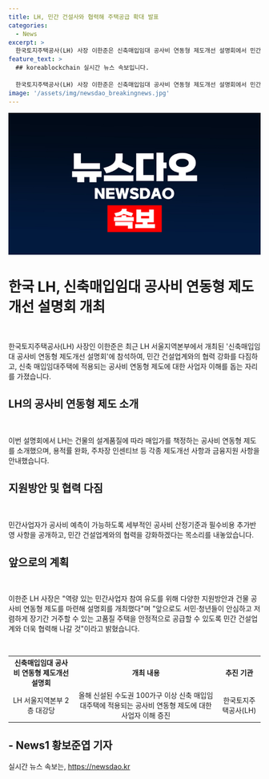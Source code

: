 ```yaml
---
title: LH, 민간 건설사와 협력해 주택공급 확대 발표
categories:
  - News
excerpt: >
  한국토지주택공사(LH) 사장 이한준은 신축매입임대 공사비 연동형 제도개선 설명회에서 민간 건설업계와의 협력 강화를 강조하며, 수도권 100가구 이상 신축 매입임대주택에 적용되는 공사비 연동형 제도에 대한 이해를 돕기 위한 행사에 참석했다. LH는 공사비 연동형 제도를 소개하고, 지원방안 및 금융지원 사항을 안내했으며, 민간사업자가 공사비 예측이 가능하도록 세부적인 공사비 산정기준과 필수비용은 추가반영 사항을 공개하였다. 사장은 앞으로도 안정적으로 고품질 주택을 공급하기 위해 건설업계와 협력해 나갈 것이라고 밝혔다.
feature_text: >
  ## koreablockchain 실시간 뉴스 속보입니다.

  한국토지주택공사(LH) 사장 이한준은 신축매입임대 공사비 연동형 제도개선 설명회에서 민간 건설업계와의 협력 강화를 강조하며, 수도권 100가구 이상 신축 매입임대주택에 적용되는 공사비 연동형 제도에 대한 이해를 돕기 위한 행사에 참석했다. LH는 공사비 연동형 제도를 소개하고, 지원방안 및 금융지원 사항을 안내했으며, 민간사업자가 공사비 예측이 가능하도록 세부적인 공사비 산정기준과 필수비용은 추가반영 사항을 공개하였다. 사장은 앞으로도 안정적으로 고품질 주택을 공급하기 위해 건설업계와 협력해 나갈 것이라고 밝혔다.
image: '/assets/img/newsdao_breakingnews.jpg'
---
```


<p><img src="/assets/img/newsdao_breakingnews.jpg" alt="koreablockchain 속보" /></p>

<h1>한국 LH, 신축매입임대 공사비 연동형 제도개선 설명회 개최</h1>

<p data-ke-size="size16">&nbsp;</p>

<p>한국토지주택공사(LH) 사장인 이한준은 최근 LH 서울지역본부에서 개최된 '신축매입임대 공사비 연동형 제도개선 설명회'에 참석하여, 민간 건설업계와의 협력 강화를 다짐하고, 신축 매입임대주택에 적용되는 공사비 연동형 제도에 대한 사업자 이해를 돕는 자리를 가졌습니다.</p>

<h2 data-ke-size="size26">LH의 공사비 연동형 제도 소개</h2>

<p data-ke-size="size16">&nbsp;</p>

<p>이번 설명회에서 LH는 건물의 설계품질에 따라 매입가를 책정하는 공사비 연동형 제도를 소개했으며, 용적률 완화, 주차장 인센티브 등 각종 제도개선 사항과 금융지원 사항을 안내했습니다.</p>

<h2 data-ke-size="size26">지원방안 및 협력 다짐</h2>

<p data-ke-size="size16">&nbsp;</p>

<p>민간사업자가 공사비 예측이 가능하도록 세부적인 공사비 산정기준과 필수비용 추가반영 사항을 공개하고, 민간 건설업계와의 협력을 강화하겠다는 목소리를 내놓았습니다.</p>

<h2 data-ke-size="size26">앞으로의 계획</h2>

<p data-ke-size="size16">&nbsp;</p>

<p>이한준 LH 사장은 "역량 있는 민간사업자 참여 유도를 위해 다양한 지원방안과 건물 공사비 연동형 제도를 마련해 설명회를 개최했다"며 "앞으로도 서민·청년들이 안심하고 저렴하게 장기간 거주할 수 있는 고품질 주택을 안정적으로 공급할 수 있도록 민간 건설업계와 더욱 협력해 나갈 것"이라고 밝혔습니다.</p>

<p data-ke-size="size16">&nbsp;</p>

<table>
    <tbody>
        <tr>
            <td style="text-align: center; height: 17px;"><b>신축매입임대 공사비 연동형 제도개선 설명회</b></td>
        <td style="text-align: center; height: 17px;"><b>개최 내용</b></td>
        <td style="text-align: center; height: 17px;"><b>추진 기관</b></td>
    </tr>
    <tr>
        <td style="text-align: center;">LH 서울지역본부 2층 대강당</td>
        <td style="text-align: center;">올해 신설된 수도권 100가구 이상 신축 매입임대주택에 적용되는 공사비 연동형 제도에 대한 사업자 이해 증진</td>
        <td style="text-align: center;">한국토지주택공사(LH)</td>
    </tr>
</tbody>
</table>

<h2 data-ke-size="size26">- News1 황보준엽 기자</h2>
실시간 뉴스 속보는, <a href="https://newsdao.kr" rel="dofollow">https://newsdao.kr</a>


